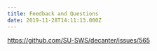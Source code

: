 ```yaml
---
title: Feedback and Questions
date: 2019-11-28T14:11:13.000Z
---
```

https://github.com/SU-SWS/decanter/issues/565
